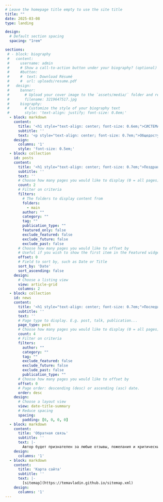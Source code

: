 ```yaml
---
# Leave the homepage title empty to use the site title
title: ""
date: 2025-03-08
type: landing

design:
  # Default section spacing
  spacing: "1rem"

sections:
 # - block: biography
 #   content:
 #     username: admin
 #     # Show a call-to-action button under your biography? (optional)
 #     #button:
 #     #  text: Download Résumé
 #     #  url: uploads/resume.pdf
 #   design:
 #     banner:
 #       # Upload your cover image to the `assets/media/` folder and reference it here
 #       filename: 3219647517.jpg
 #     biography:
 #       # Customize the style of your biography text
 #       style: 'text-align: justify; font-size: 0.8em;'
  - block: markdown
    content:
      title: '<h1 style="text-align: center; font-size: 0.6em;">СИСТЕМА ЭЛЕКТРОДОКУМЕНТОВ ВЛАДИНА</h1>'
      subtitle: ''
      text: '<p style="text-align: center; font-size: 0.7em;">Общедоступный узел информационно-телекоммуникационной сети.</p> <p style="text-align: center; font-size: 0.7em;">Санкт-Петербург 2025</p>'
    design:
      columns: '1'
      style: 'font-size: 0.5em;'
  - block: collection
    id: posts
    content:
      title: '<h1 style="text-align: center; font-size: 0.7em;">Поздравления</h1>'
      subtitle: ''
      text: ''
      # Choose how many pages you would like to display (0 = all pages)
      count: 2
      # Filter on criteria
      filters:
        # The folders to display content from
        folders:
          - main
        author: ""
        category: ""
        tag: ""
        publication_type: ""
        featured_only: false
        exclude_featured: false
        exclude_future: false
        exclude_past: false
      # Choose how many pages you would like to offset by
      # Useful if you wish to show the first item in the Featured widget
      offset: 0
      # Field to sort by, such as Date or Title
      sort_by: 'Date'
      sort_ascending: false
    design:
      # Choose a listing view
      view: article-grid
      columns: 2
  - block: collection
    id: news
    content:
      title: '<h1 style="text-align: center; font-size: 0.7em;">Последние записи</h1>'
      subtitle: ''
      text: ''
      # Page type to display. E.g. post, talk, publication...
      page_type: post
      # Choose how many pages you would like to display (0 = all pages)
      count: 4
      # Filter on criteria
      filters:
        author: ""
        category: ""
        tag: ""
        exclude_featured: false
        exclude_future: false
        exclude_past: false
        publication_type: ""
      # Choose how many pages you would like to offset by
      offset: 0
      # Page order: descending (desc) or ascending (asc) date.
      order: desc
    design:
      # Choose a layout view
      view: date-title-summary
      # Reduce spacing
      spacing:
        padding: [0, 0, 0, 0]
  - block: markdown
    content:
      title: 'Обратная связь'
      subtitle: ''
      text: |-
        Автор будет признателен за любые отзывы, пожелания и критические замечания, которые можно присылать в сообщения [Вконтакте](https://vk.com/temavladin) .
    design:
      columns: '1'
  - block: markdown
    content:
      title: 'Карта сайта'
      subtitle: ''
      text: |-
        [sitemap](https://temavladin.github.io/sitemap.xml)
    design:
      columns: '1'
---
```


